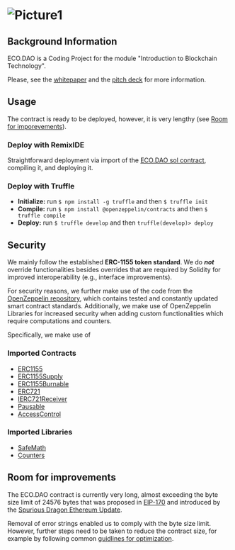 # ![Picture1](https://user-images.githubusercontent.com/118806662/214442399-69158fa2-2de6-4e6a-b68c-a68b265064bc.png)

## Background Information
ECO.DAO is a Coding Project for the module "Introduction to Blockchain Technology".

Please, see the [whitepaper](https://github.com/m-principato/Smart-Contract-Coding/blob/main/ECO_Whitepaper.pdf) and the [pitch deck](https://github.com/m-principato/Smart-Contract-Coding/blob/main/ICO_Pitch.pdf) for more information.

## Usage
The contract is ready to be deployed, however, it is very lengthy (see [Room for imporevements](https://github.com/m-principato/Smart-Contract-Coding#room-for-improvements)).

### Deploy with RemixIDE
Straightforward deployment via import of the [ECO.DAO sol contract](https://github.com/m-principato/Smart-Contract-Coding/blob/main/contracts/ECO_DAO.sol), compiling it, and deploying it.

### Deploy with Truffle
- **Initialize:** run `$ npm install -g truffle` and then `$ truffle init`
- **Compile:** run `$ npm install @openzeppelin/contracts` and then `$ truffle compile`
- **Deploy:** run `$ truffle develop` and then `truffle(develop)> deploy`  


## Security
We mainly follow the established **ERC-1155 token standard**. We do ***not*** override functionalities besides overrides that are required by Solidity for improved interoperability (e.g., interface improvements). 

For security reasons, we further make use of the code from the [OpenZeppelin repository](https://github.com/OpenZeppelin/), which contains tested and constantly updated smart contract standards. Additionally, we make use of OpenZeppelin Libraries for increased security when adding custom functionalities which require computations and counters.

Specifically, we make use of
### Imported Contracts
- [ERC1155](https://github.com/OpenZeppelin/openzeppelin-contracts/blob/master/contracts/token/ERC1155/ERC1155.sol) 
- [ERC1155Supply](https://github.com/OpenZeppelin/openzeppelin-contracts/blob/master/contracts/token/ERC1155/extensions/ERC1155Supply.sol) 
- [ERC1155Burnable](https://github.com/OpenZeppelin/openzeppelin-contracts/blob/master/contracts/token/ERC1155/extensions/ERC1155Burnable.sol) 
- [ERC721](https://github.com/OpenZeppelin/openzeppelin-contracts/blob/master/contracts/token/ERC721/ERC721.sol) 
- [IERC721Receiver](https://github.com/OpenZeppelin/openzeppelin-contracts/blob/master/contracts/token/ERC721/IERC721Receiver.sol) 
- [Pausable](https://github.com/OpenZeppelin/openzeppelin-contracts/blob/master/contracts/security/Pausable.sol) 
- [AccessControl](https://github.com/OpenZeppelin/openzeppelin-contracts/blob/master/contracts/access/AccessControl.sol) 

### Imported Libraries
- [SafeMath](https://github.com/OpenZeppelin/openzeppelin-contracts/blob/master/contracts/utils/math/SafeMath.sol)
- [Counters](https://github.com/OpenZeppelin/openzeppelin-contracts/blob/master/contracts/utils/Counters.sol)

## Room for improvements
The ECO.DAO contract is currently very long, almost exceeding the byte size limit of 24576 bytes that was proposed in [EIP-170](https://github.com/ethereum/EIPs/issues/170) and introduced by the [Spurious Dragon Ethereum Update](https://blog.ethereum.org/2016/11/18/hard-fork-no-4-spurious-dragon).

Removal of error strings enabled us to comply with the byte size limit. However, further steps need to be taken to reduce the contract size, for example by following common [guidlines for optimization](https://ethereum.org/en/developers/tutorials/downsizing-contracts-to-fight-the-contract-size-limit/).

